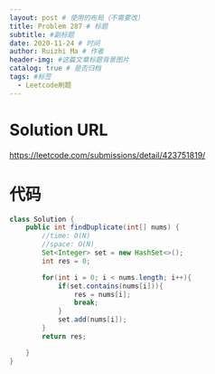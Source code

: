 ```yaml
---
layout: post # 使用的布局（不需要改）
title: Problem 287 # 标题
subtitle: #副标题
date: 2020-11-24 # 时间
author: Ruizhi Ma # 作者
header-img: #这篇文章标题背景图片
catalog: true # 是否归档
tags: #标签
  - Leetcode刷题
---
```


# Solution URL

https://leetcode.com/submissions/detail/423751819/

# 代码

```java
class Solution {
    public int findDuplicate(int[] nums) {
        //time: O(N)
        //space: O(N)
        Set<Integer> set = new HashSet<>();
        int res = 0;

        for(int i = 0; i < nums.length; i++){
            if(set.contains(nums[i])){
                res = nums[i];
                break;
            }
            set.add(nums[i]);
        }
        return res;

    }
}
```

